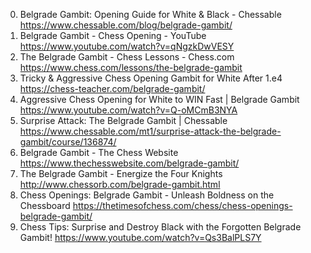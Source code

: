 0. Belgrade Gambit: Opening Guide for White & Black - Chessable
https://www.chessable.com/blog/belgrade-gambit/
1. Belgrade Gambit - Chess Opening - YouTube
https://www.youtube.com/watch?v=qNgzkDwVESY
2. The Belgrade Gambit - Chess Lessons - Chess.com
https://www.chess.com/lessons/the-belgrade-gambit
3. Tricky & Aggressive Chess Opening Gambit for White After 1.e4
https://chess-teacher.com/belgrade-gambit/
4. Aggressive Chess Opening for White to WIN Fast | Belgrade Gambit
https://www.youtube.com/watch?v=Q-oMCmB3NYA
5. Surprise Attack: The Belgrade Gambit | Chessable
https://www.chessable.com/mt1/surprise-attack-the-belgrade-gambit/course/136874/
6. Belgrade Gambit - The Chess Website
https://www.thechesswebsite.com/belgrade-gambit/
7. The Belgrade Gambit - Energize the Four Knights
http://www.chessorb.com/belgrade-gambit.html
8. Chess Openings: Belgrade Gambit - Unleash Boldness on the Chessboard
https://thetimesofchess.com/chess/chess-openings-belgrade-gambit/
9. Chess Tips: Surprise and Destroy Black with the Forgotten Belgrade Gambit!
https://www.youtube.com/watch?v=Qs3BalPLS7Y
